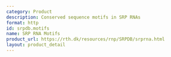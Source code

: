 ```yaml
---
category: Product
description: Conserved sequence motifs in SRP RNAs
format: http
id: srpdb.motifs
name: SRP RNA Motifs
product_url: https://rth.dk/resources/rnp/SRPDB/srprna.html
layout: product_detail
---
```

